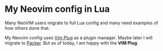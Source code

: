 # My Neovim config in Lua

Many NeoVIM users migrate to full Lua config and many need examples of how others done that.

My Neovim config uses [Vim Plug](https://github.com/junegunn/vim-plug) as a plugin manager.
Maybe later I will migrate to [Packer](https://github.com/wbthomason/packer.nvim). But as of today, I am happy with the **VIM Plug**.
